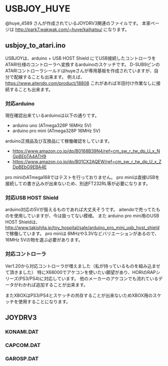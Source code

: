 # USBJOY_HUYE

@huye_4589 さんが作成されているJOYDRV3関連のファイルです。
本家ページは http://park7.wakwak.com/~huye/kaihatsu/ になります。

## usbjoy_to_atari.ino
USBJOYは、arduino + USB HOST Shield にてUSB接続したコントローラをATARI仕様のコントローラへ変換するarduinoのスケッチです。
D-SUB9ピンのATARIコントローラシールドはhuyeさんが専用基板を作成されていますが、自分で配線することも出来ます。
例えば、https://www.aitendo.com/product/18808 これがあれば半田付け作業なしに接続することも出来ます。

### 対応arduino
現在確認出来ているarduinoは以下の通りです。

* arduino uno (ATmega328P 16MHz 5V)
* arduino pro mini (ATmega328P 16MHz 5V)
 
arduino正規品及び互換品にて稼働確認をしています。

* https://www.amazon.co.jp/dp/B0168B39N4/ref=cm_sw_r_tw_dp_U_x_NGpBEbTA4ATH9
* https://www.amazon.co.jp/dp/B01CX2AQEW/ref=cm_sw_r_tw_dp_U_x_ZDpBEbG9EBA4E
 
pro miniのATmega168ではテストを行っておりません。
pro miniは直接USBを接続しての書き込みが出来ないため、別途FT232RL等が必要になります。

### 対応USB HOST Shield
arduino対応の5Vが扱えるものであれば大丈夫そうです。
aitendoで売ってたものを使用していますが、今は扱ってない模様。
また arduino pro mini用のUSB HOST Shieldは、http://www.takishita.jp/toy_hospital/sale/arduino_pro_mini_usb_host_shield で稼働しています。
pro miniは 8MHzや3.3Vなどバリエーションがあるので、16MHz 5Vの物を選ぶ必要があります。

### 対応コントローラ
Ver1.20から対応コントローラが増えました（私が持っているものを組み込ませて頂きました）
特にX68000でアケコンを使いたい願望があり、HORIのRAPシリーズ(PS3/PS4)に対応しています。
他のメーカーのアケコンでも流れているデータがわかれば追加することが出来ます。

またXBOXはPS3/PS4とスケッチの共存することが出来ないためXBOX用のスケッチを使用することになります。

## JOYDRV3

### KONAMI.DAT
### CAPCOM.DAT
### GAROSP.DAT
